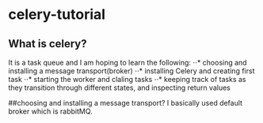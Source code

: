 # celery-tutorial
## What is celery?
It is a task queue and I am hoping to learn the following:
⋅⋅* choosing and installing a message transport(broker)
⋅⋅* installing Celery and creating first task
⋅⋅* starting the worker and claling tasks
⋅⋅* keeping track of tasks as they transition through different states, and inspecting return values

##choosing and installing a message transport?
I basically used default broker which is rabbitMQ.